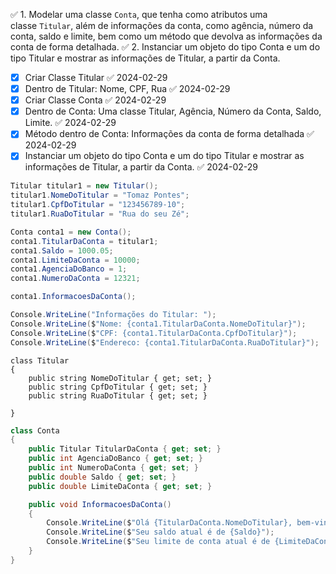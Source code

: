 ✅ 1. Modelar uma classe `Conta`, que tenha como atributos uma classe `Titular`, além de informações da conta, como agência, número da conta, saldo e limite, bem como um método que devolva as informações da conta de forma detalhada.
✅ 2. Instanciar um objeto do tipo Conta e um do tipo Titular e mostrar as informações de Titular, a partir da Conta.

- [x] Criar Classe Titular ✅ 2024-02-29
- [x] Dentro de Titular: Nome, CPF, Rua ✅ 2024-02-29
- [x] Criar Classe Conta ✅ 2024-02-29
- [x] Dentro de Conta: Uma classe Titular, Agência, Número da Conta, Saldo, Limite. ✅ 2024-02-29
- [x] Método dentro de Conta: Informações da conta de forma detalhada ✅ 2024-02-29
- [x] Instanciar um objeto do tipo Conta e um do tipo Titular e mostrar as informações de Titular, a partir da Conta. ✅ 2024-02-29

```C#
Titular titular1 = new Titular();
titular1.NomeDoTitular = "Tomaz Pontes";
titular1.CpfDoTitular = "123456789-10";
titular1.RuaDoTitular = "Rua do seu Zé";

Conta conta1 = new Conta();
conta1.TitularDaConta = titular1;
conta1.Saldo = 1000.05;
conta1.LimiteDaConta = 10000;
conta1.AgenciaDoBanco = 1;
conta1.NumeroDaConta = 12321;

conta1.InformacoesDaConta();

Console.WriteLine("Informações do Titular: ");
Console.WriteLine($"Nome: {conta1.TitularDaConta.NomeDoTitular}");
Console.WriteLine($"CPF: {conta1.TitularDaConta.CpfDoTitular}");
Console.WriteLine($"Endereco: {conta1.TitularDaConta.RuaDoTitular}");
```

```Csharp
class Titular
{
    public string NomeDoTitular { get; set; }
    public string CpfDoTitular { get; set; }
    public string RuaDoTitular { get; set; }

}
```

```C#
class Conta
{
    public Titular TitularDaConta { get; set; }
    public int AgenciaDoBanco { get; set; }
    public int NumeroDaConta { get; set; }
    public double Saldo { get; set; }
    public double LimiteDaConta { get; set; }

    public void InformacoesDaConta()
    {
        Console.WriteLine($"Olá {TitularDaConta.NomeDoTitular}, bem-vindo a sua conta número {NumeroDaConta} da agência {AgenciaDoBanco}\n");
        Console.WriteLine($"Seu saldo atual é de {Saldo}");
        Console.WriteLine($"Seu limite de conta atual é de {LimiteDaConta}");
    }
}
```
